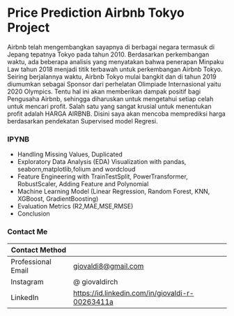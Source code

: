 # Price Prediction Airbnb Tokyo Project

Airbnb telah mengembangkan sayapnya di berbagai negara termasuk di Jepang tepatnya Tokyo pada tahun 2010. Berdasarkan perkembangan waktu, ada beberapa analisis yang menyatakan bahwa penerapan Minpaku Law tahun 2018 menjadi titik terbawah untuk perkembangan Airbnb Tokyo. Seiring berjalannya waktu, Airbnb Tokyo mulai bangkit dan di tahun 2019 diumumkan sebagai Sponsor dari perhelatan Olimpiade Internasional yaitu 2020 Olympics. Tentu hal ini akan memberikan dampak positif bagi Pengusaha Airbnb, sehingga diharuskan untuk mengetahui setiap celah untuk mencari profit. Salah satu yang sangat krusial untuk menentukan profit adalah HARGA AIRBNB. Disini saya akan mencoba memprediksi harga berdasarkan pendekatan Supervised model Regresi.

### IPYNB

- Handling Missing Values, Duplicated
- Exploratory Data Analysis (EDA) Visualization with pandas, seaborn,matplotlib,folium and wordcloud
- Feature Engineering with TrainTestSplit, PowerTransformer, RobustScaler, Adding Feature and Polynomial
- Machine Learning Model (Linear Regression, Random Forest, KNN, XGBoost, GradientBoosting)
- Evaluation Metrics (R2,MAE,MSE,RMSE)
- Conclusion

  
### Contact Me

| Contact Method |  |
| --- | --- |
| Professional Email | giovaldi8@gmail.com |
| Instagram | @ giovaldirch |
| LinkedIn | https://id.linkedin.com/in/giovaldi-r-00263411a |
